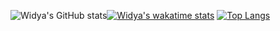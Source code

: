 ![Widya's GitHub stats](https://github-readme-stats.vercel.app/api?username=widyaageng&count_private=true)[![Widya's wakatime stats](https://github-readme-stats.vercel.app/api/wakatime?username=widyaageng)](https://github.com/widyaageng/github-readme-stats)
[![Top Langs](https://github-readme-stats.vercel.app/api/top-langs/?username=widyaageng&langs_count=8)](https://github.com/widyaageng/github-readme-stats)
